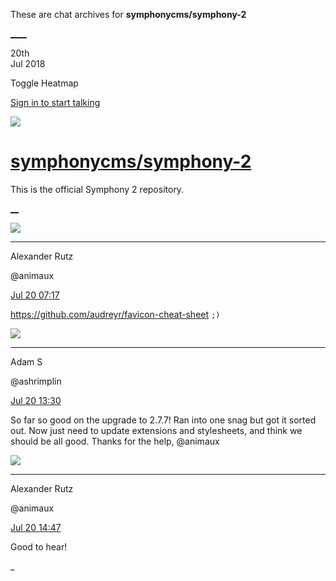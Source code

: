 These are chat archives for **symphonycms/symphony-2**

[__](/symphonycms/symphony-2/archives/2018/07/21)[__](/symphonycms/symphony-2/archives/2018/07/19)

20th  
Jul 2018

Toggle Heatmap

[Sign in to start talking](/login?action=login&button=archive-login)

![](https://avatars-02.gitter.im/group/iv/3/57542c45c43b8c601977197e?s=48)

#  [symphonycms/symphony-2](/symphonycms/symphony-2)

This is the official Symphony 2 repository.

[ __](/orgs/symphonycms/rooms "More symphonycms rooms")

![](https://avatars2.githubusercontent.com/u/446874?v=4&s=30)

____

Alexander Rutz

@animaux

[Jul 20
07:17](https://gitter.im/symphonycms/symphony-2?at=5b518c6ef10ffa0b489d8d04)

<https://github.com/audreyr/favicon-cheat-sheet> `;)`

![](https://avatars1.githubusercontent.com/u/12042051?v=4&s=30)

____

Adam S

@ashrimplin

[Jul 20
13:30](https://gitter.im/symphonycms/symphony-2?at=5b51e3ec4b880b3e6a39aaac)

So far so good on the upgrade to 2.7.7! Ran into one snag but got it sorted
out. Now just need to update extensions and stylesheets, and think we should
be all good. Thanks for the help, @animaux

![](https://avatars2.githubusercontent.com/u/446874?v=4&s=30)

____

Alexander Rutz

@animaux

[Jul 20
14:47](https://gitter.im/symphonycms/symphony-2?at=5b51f5fbf477e4664aaf5a3c)

Good to hear!

_

